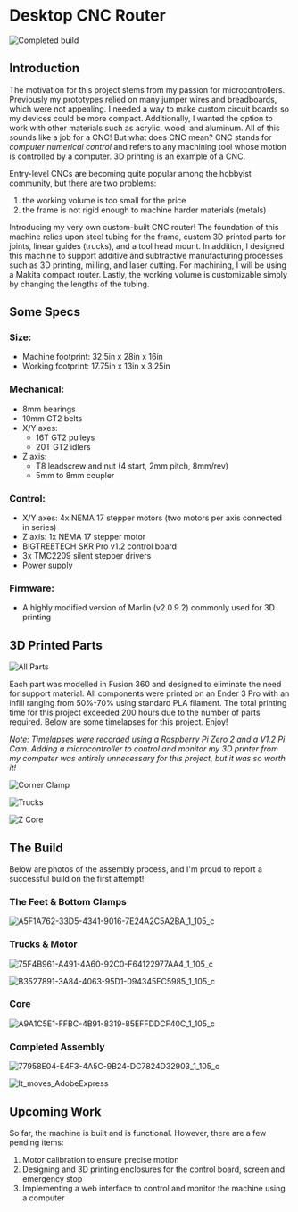 # Desktop CNC Router

![Completed build](https://user-images.githubusercontent.com/101907461/173199412-cda32b4c-4a96-4f4e-9c13-d15074b31326.jpeg)

## Introduction

The motivation for this project stems from my passion for microcontrollers. Previously my prototypes relied on many jumper wires and breadboards, which were not appealing. I needed a way to make custom circuit boards so my devices could be more compact. Additionally, I wanted the option to work with other materials such as acrylic, wood, and aluminum. All of this sounds like a job for a CNC! But what does CNC mean? CNC stands for *computer numerical control* and refers to any machining tool whose motion is controlled by a computer. 3D printing is an example of a CNC.

Entry-level CNCs are becoming quite popular among the hobbyist community, but there are two problems:

1. the working volume is too small for the price
2. the frame is not rigid enough to machine harder materials (metals)

Introducing my very own custom-built CNC router! The foundation of this machine relies upon steel tubing for the frame, custom 3D printed parts for joints, linear guides (trucks), and a tool head mount. In addition, I designed this machine to support additive and subtractive manufacturing processes such as 3D printing, milling, and laser cutting. For machining, I will be using a Makita compact router. Lastly, the working volume is customizable simply by changing the lengths of the tubing.

## Some Specs

### Size:
* Machine footprint: 32.5in x 28in x  16in
* Working footprint: 17.75in x 13in x 3.25in

### Mechanical:
* 8mm bearings
* 10mm GT2 belts 
* X/Y axes:
  * 16T GT2 pulleys 
  * 20T GT2 idlers
* Z axis:
  * T8 leadscrew and nut (4 start, 2mm pitch, 8mm/rev)
  * 5mm to 8mm coupler

### Control:
* X/Y axes: 4x NEMA 17 stepper motors (two motors per axis connected in series)
* Z axis: 1x NEMA 17 stepper motor
* BIGTREETECH SKR Pro v1.2 control board
* 3x TMC2209 silent stepper drivers
* Power supply

### Firmware:
* A highly modified version of Marlin (v2.0.9.2) commonly used for 3D printing


## 3D Printed Parts
![All Parts](https://user-images.githubusercontent.com/101907461/173199451-f69baf74-a273-4926-ae92-d8a026a406b6.jpeg)

Each part was modelled in Fusion 360 and designed to eliminate the need for support material. All components were printed on an Ender 3 Pro with an infill ranging from 50%-70% using standard PLA filament. The total printing time for this project exceeded 200 hours due to the number of parts required. Below are some timelapses for this project. Enjoy!

*Note: Timelapses were recorded using a Raspberry Pi Zero 2 and a V1.2 Pi Cam. Adding a microcontroller to control and monitor my 3D printer from my computer was entirely unnecessary for this project, but it was so worth it!*

![Corner Clamp](https://user-images.githubusercontent.com/101907461/173200221-dbace96f-fda9-4c0a-9e75-737fbe668859.gif)

![Trucks](https://user-images.githubusercontent.com/101907461/173200427-d1020b83-f579-41f8-9204-99e1c090c365.gif)

![Z Core](https://user-images.githubusercontent.com/101907461/173200385-c04da978-d328-40c5-ae69-8d98b155f2ae.gif)


## The Build
Below are photos of the assembly process, and I'm proud to report a successful build on the first attempt!

### The Feet & Bottom Clamps
![A5F1A762-33D5-4341-9016-7E24A2C5A2BA_1_105_c](https://user-images.githubusercontent.com/101907461/173201833-ea858c31-22a7-4038-b8d9-248c2d399597.jpeg)

### Trucks & Motor
![75F4B961-A491-4A60-92C0-F64122977AA4_1_105_c](https://user-images.githubusercontent.com/101907461/173201902-c9a6ab77-8769-4918-a4a6-eae3f06b97ae.jpeg)

![B3527891-3A84-4063-95D1-094345EC5985_1_105_c](https://user-images.githubusercontent.com/101907461/173201905-706d7772-d1cb-4863-a349-c0f540b5ae8d.jpeg)

### Core
![A9A1C5E1-FFBC-4B91-8319-85EFFDDCF40C_1_105_c](https://user-images.githubusercontent.com/101907461/173201935-a5f376e5-09ad-44d7-8ace-835d6afb7384.jpeg)

### Completed Assembly
![77958E04-E4F3-4A5C-9B24-DC7824D32903_1_105_c](https://user-images.githubusercontent.com/101907461/173201980-783f0dd8-830c-48ab-bb18-981d21827e49.jpeg)

![It_moves_AdobeExpress](https://user-images.githubusercontent.com/101907461/173202091-564cbb3d-ca87-4a1c-9d92-5701a5a9d931.gif)

## Upcoming Work
So far, the machine is built and is functional. However, there are a few pending items:
1. Motor calibration to ensure precise motion
2. Designing and 3D printing enclosures for the control board, screen and emergency stop
3. Implementing a web interface to control and monitor the machine using a computer

